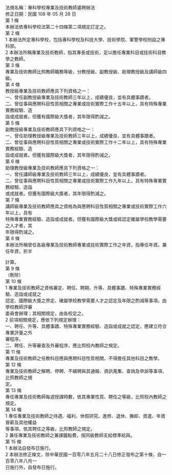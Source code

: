 法規名稱：專科學校專業及技術教師遴聘辦法  
修正日期：民國 108 年 05 月 28 日  
第 1 條  
本辦法依專科學校法第二十四條第二項規定訂定之。  
第 2 條  
1 本辦法所定專科學校，包括專科學校及科技大學、技術學院、軍警學校附設之專科部。  
2 本辦法所稱專業及技術教師，指其專長或技術，足以擔任專業科目或技術科目教學之教師。  
第 3 條  
專業及技術教師比照教師職務等級，分教授級、副教授級、助理教授級及講師級四級。  
第 4 條  
教授級專業及技術教師應具下列資格之一：  
一、曾任副教授級專業及技術教師三年以上，成績優良，並有具體事蹟者。  
二、曾從事與應聘科目性質相關之專業或技術實際工作十五年以上，具有特殊專業實務經驗、造  
詣或成就者。但獲有國際級大獎者，其年限得酌減之。  
第 5 條  
副教授級專業及技術教師應具下列資格之一：  
一、曾任助理教授級專業及技術教師三年以上，成績優良，並有具體事蹟者。  
二、曾從事與應聘科目性質相關之專業或技術實際工作十二年以上，具有特殊專業實務經驗、造  
詣或成就者。但獲有國際級大獎者，其年限得酌減之。  
第 6 條  
助理教授級專業及技術教師應具下列資格之一：  
一、曾任講師級專業及技術教師三年以上，成績優良，並有具體事蹟者。  
二、曾從事與應聘科目性質相關之專業或技術實際工作九年以上，具有特殊專業實務經驗、造詣  
或成就者。但獲有國際級大獎者，其年限得酌減之。  
第 7 條  
講師級專業及技術教師應具之資格為與應聘科目性質相關之專業或技術實際工作六年以上，具有  
特殊專業實務經驗、造詣或成就者。但獲有國際級大獎或經認定確屬學校教學需要之人才者，其  
年限得酌減之。  
第 8 條  
本辦法所稱曾任各級專業及技術教師專業或技術實際工作之年資，指專任年資。兼任年資，折半  


計算。  
第 9 條  
（刪除）  
第 10 條  
1 專業及技術教師之資格審定、聘任、聘期、升等、具體事蹟、特殊專業實務經驗、造詣或成就之  
認定、國際級大獎之界定、確屬學校教學需要人才之認定及年限之酌減等事項，由學校教師評審  
委員會辦理；其相關規定，由各校定之。  
2 前項相關規定，應依下列規定辦理：  
一、聘任、升等、具體事蹟、特殊專業實務經驗、造詣或成就之認定，應建立符合專業評量之外  
審程序。  
二、聘任、升等審查及外審程序，應比照校內教師之規定。  
第 11 條  
專業及技術教師之任教科目應與應聘科目性質相關，不得擔任其他科目之教學。  
第 12 條  
專業及技術教師之解聘、停聘、不續聘與其通報、資訊蒐集、查詢及申訴等事項，比照教師之規  
定。  
第 13 條  
專任專業及技術教師每週授課時數，依其專業性質、聘任之等級，比照校內教師之規定。  
第 14 條  
1 專任專業及技術教師之待遇、福利、休假研究、進修、退休、撫卹、資遣、年資晉薪及其他權益  
等事項，依其聘任之等級，比照教師之規定。  
2 兼任專業及技術教師之兼課鐘點費，按同級教師支給標準給與。  
第 15 條  
1 本辦法自發布日施行。  
2 本辦法修正條文，除中華民國一百零八年五月二十八日修正發布之第十條，自一百零八年八月一  
日施行外，自發布日施行。  


